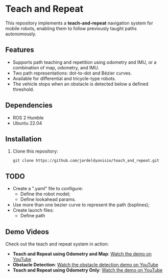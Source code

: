 # Teach and Repeat

This repository implements a **teach-and-repeat** navigation system for mobile robots, enabling them to follow previously taught paths autonomously.

## Features
- Supports path teaching and repetition using odometry and IMU, or a combination of map, odometry, and IMU.
- Two path representations: dot-to-dot and Bézier curves.
- Available for differential and tricycle-type robots.
- The vehicle stops when an obstacle is detected below a defined threshold.

## Dependencies
- ROS 2 Humble
- Ubuntu 22.04

## Installation
1. Clone this repository:
   ```
   git clone https://github.com/jardeldyonisio/teach_and_repeat.git
   ```

## TODO

- Create a ".yaml" file to configure:
  - Define the robot model;
  - Define lookahead params.
- Use more than one bezier curve to represent the path (bsplines);
- Create launch files:
  - Define path

## Demo Videos
Check out the teach and repeat system in action:

- **Teach and Repeat using Odometry and Map**: [Watch the demo on YouTube](https://www.youtube.com/watch?v=7bjSsaD-_tI)
- **Obstacle Detection**: [Watch the obstacle detection demo on YouTube](https://www.youtube.com/watch?v=RmauNqaVmGg)
- **Teach and Repeat using Odometry Only**: [Watch the demo on YouTube](https://www.youtube.com/watch?v=-z7Gqplbi0U&t=5s)


